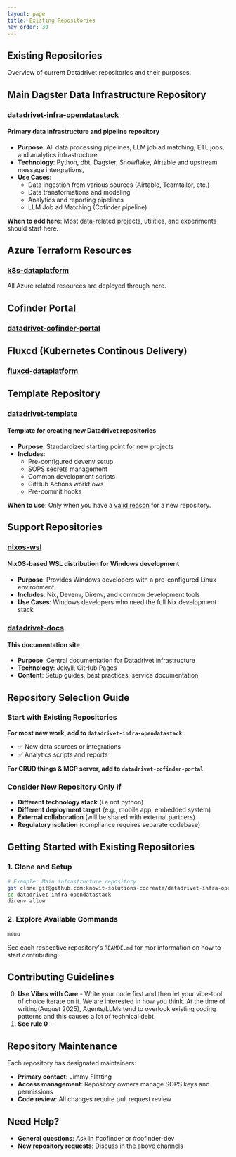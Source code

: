 ```yaml
---
layout: page
title: Existing Repositories
nav_order: 30
---
```


## Existing Repositories

Overview of current Datadrivet repositories and their purposes.

## Main Dagster Data Infrastructure Repository

### [datadrivet-infra-opendatastack](https://github.com/knowit-solutions-cocreate/datadrivet-infra-opendatastack)

#### Primary data infrastructure and pipeline repository

- **Purpose**: All data processing pipelines, LLM job ad matching, ETL jobs, and
  analytics infrastructure
- **Technology**: Python, dbt, Dagster, Snowflake, Airtable and upstream message
  intergrations,
- **Use Cases**:
  - Data ingestion from various sources (Airtable, Teamtailor, etc.)
  - Data transformations and modeling
  - Analytics and reporting pipelines
  - LLM Job ad Matching (Cofinder pipeline)

**When to add here**: Most data-related projects, utilities, and experiments
should start here.

## Azure Terraform Resources

### [k8s-dataplatform](https://github.com/knowit-solutions-cocreate/k8s-dataplatform)

All Azure related resources are deployed through here.

## Cofinder Portal

### [datadrivet-cofinder-portal](https://github.com/knowit-solutions-cocreate/datadrivet-cofinder-portal)

## Fluxcd (Kubernetes Continous Delivery)

### [fluxcd-dataplatform](https://github.com/knowit-solutions-cocreate/fluxcd-dataplatform)

## Template Repository

### [datadrivet-template](https://github.com/knowit-solutions-cocreate/datadrivet-template)

#### Template for creating new Datadrivet repositories

- **Purpose**: Standardized starting point for new projects
- **Includes**:
  - Pre-configured devenv setup
  - SOPS secrets management
  - Common development scripts
  - GitHub Actions workflows
  - Pre-commit hooks

**When to use**: Only when you have a
[valid reason](05-setting-up-repository.html#step-2-valid-reasons-for-a-new-repository)
for a new repository.

## Support Repositories

### [nixos-wsl](https://github.com/knowit-solutions-cocreate/nixos-wsl)

#### NixOS-based WSL distribution for Windows development

- **Purpose**: Provides Windows developers with a pre-configured Linux
  environment
- **Includes**: Nix, Devenv, Direnv, and common development tools
- **Use Cases**: Windows developers who need the full Nix development stack

### [datadrivet-docs](https://github.com/knowit-solutions-cocreate/datadrivet-docs)

#### This documentation site

- **Purpose**: Central documentation for Datadrivet infrastructure
- **Technology**: Jekyll, GitHub Pages
- **Content**: Setup guides, best practices, service documentation

## Repository Selection Guide

### Start with Existing Repositories

**For most new work, add to `datadrivet-infra-opendatastack`:**

- ✅ New data sources or integrations
- ✅ Analytics scripts and reports

**For CRUD things & MCP server, add to `datadrivet-cofinder-portal`**

### Consider New Repository Only If

- **Different technology stack** (i.e not python)
- **Different deployment target** (e.g., mobile app, embedded system)
- **External collaboration** (will be shared with external partners)
- **Regulatory isolation** (compliance requires separate codebase)

## Getting Started with Existing Repositories

### 1. Clone and Setup

```bash
# Example: Main infrastructure repository
git clone git@github.com:knowit-solutions-cocreate/datadrivet-infra-opendatastack.git
cd datadrivet-infra-opendatastack
direnv allow
```

### 2. Explore Available Commands

```bash
menu
```

See each respective repository's `REAMDE.md` for mor information on how to start
contributing.

## Contributing Guidelines

0. **Use Vibes with Care** - Write your code first and then let your vibe-tool
   of choice iterate on it. We are interested in how you think. At the time of
   writing(August 2025), Agents/LLMs tend to overlook existing coding patterns
   and this causes a lot of technical debt.
1. **See rule 0** -

## Repository Maintenance

Each repository has designated maintainers:

- **Primary contact**: Jimmy Flatting
- **Access management**: Repository owners manage SOPS keys and permissions
- **Code review**: All changes require pull request review

## Need Help?

- **General questions**: Ask in #cofinder or #cofinder-dev
- **New repository requests**: Discuss in the above channels
